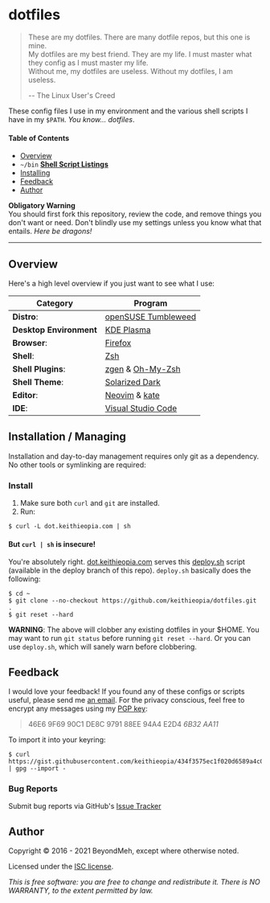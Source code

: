 # dotfiles

> These are my dotfiles. There are many dotfile repos, but this one is mine.  
> My dotfiles are my best friend. They are my life. I must master what
> they config as I must master my life.  
> Without me, my dotfiles are useless. Without my dotfiles, I am useless.
>
> -- The Linux User's Creed

These config files I use in my environment and the various shell scripts
I have in my `$PATH`. *You know... dotfiles*.

#### Table of Contents
- [Overview](#overview)
- `~/bin` **[Shell Script Listings](https://github.com/keithieopia/dotfiles/tree/master/bin#dotfiles-bin)**
- [Installing](#install)
- [Feedback](#feedback)
- [Author](#author)

**Obligatory Warning**  
You should first fork this repository, review the code, and remove
things you don't want or need. Don't blindly use my settings unless you
know what that entails. *Here be dragons!*

---

## Overview
<a name="overview"></a>
Here's a high level overview if you just want to see what I use:

| Category                | Program                                                                     |
| ----------------------- | --------------------------------------------------------------------------- |
| **Distro**:             | [openSUSE Tumbleweed](https://get.opensuse.org/tumbleweed/)                 |
| **Desktop Environment** | [KDE Plasma](https://kde.org/plasma-desktop)                                |
| **Browser**:            | [Firefox](https://www.mozilla.org/en-US/firefox/new/)                       |
| **Shell**:              | [Zsh](http://zsh.sourceforge.net/)                                          |
| **Shell Plugins**:      | [zgen](https://github.com/tarjoilija/zgen) & [Oh-My-Zsh](http://ohmyz.sh/)  |
| **Shell Theme**:        | [Solarized Dark](https://ethanschoonover.com/solarized/)                    |
| **Editor**:             | [Neovim](https://neovim.io/) & [kate](https://kate-editor.org/)             |
| **IDE**:                | [Visual Studio Code](https://code.visualstudio.com/)                        |

## Installation / Managing
<a name="install"></a>

Installation and day-to-day management requires only git as a dependency. No
other tools or symlinking are required:


### Install

1. Make sure both `curl` and `git` are installed.
2. Run:

```console
$ curl -L dot.keithieopia.com | sh
```

#### But `curl | sh` is insecure!

You're absolutely right. [dot.keithieopia.com](http://dot.keithieopia.com) serves 
this [deploy.sh](https://github.com/keithieopia/dotfiles/blob/deploy/deploy.sh) script 
(available in the deploy branch of this repo). `deploy.sh` basically does the following:

```console
$ cd ~
$ git clone --no-checkout https://github.com/keithieopia/dotfiles.git .
$ git reset --hard
```

**WARNING**: The above will clobber any existing dotfiles in your $HOME. You may want to run `git status` 
before running `git reset --hard`. Or you can use `deploy.sh`, which will sanely warn before clobbering.


## Feedback
I would love your feedback! If you found any of these configs or scripts
useful, please send me [an email](mailto:timothykeith@gmail.com). For
the privacy conscious, feel free to encrypt any messages using my
[PGP key](https://gist.githubusercontent.com/keithieopia/434f3575ec1f020d6589a4c01dc0847e/raw/2e0749f2966ff501ee28797a926229c081f7e652/timothykeith.pub.asc):

> 46E6 9F69 90C1 DE8C 9791 88EE 94A4 E2D4 *6B32 AA11*

To import it into your keyring:
```console
$ curl https://gist.githubusercontent.com/keithieopia/434f3575ec1f020d6589a4c01dc0847e/raw/2e0749f2966ff501ee28797a926229c081f7e652/timothykeith.pub.asc | gpg --import -
```

### Bug Reports
Submit bug reports via GitHub's [Issue Tracker](https://github.com/keithieopia/dotfiles/issues)


## Author
Copyright &copy; 2016 - 2021 BeyondMeh, except where otherwise noted.

Licensed under the [ISC license](https://github.com/keithieopia/dotfiles/blob/master/LICENSE).

*This is free software: you are free to change and redistribute it.
There is NO WARRANTY, to the extent permitted by law.*
